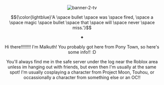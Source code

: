 <p align="center"><img src="https://i.ibb.co/BHCpvC0x/banner-2-tv.png" alt="banner-2-tv"></p>

<p align="center">$${\color{lightblue}'A \space bullet \space was \space fired, \space a \space magic \space bullet \space that \space will \space never \space miss.'}$$</p>

<p align="center">✦</p>
<p align="center">Hi there!!!!!!!! I'm Malkuth! You probably got here from Pony Town, so here's some info!! :D </p>
<p align="center">You'll always find me in the safe server under the log near the Roblox area unless im hanging out with friends, but even then I'm usually at the same spot! I'm usually cosplaying a character from Project Moon, Touhou, or occassionally a character from something else or an OC!!</p>

